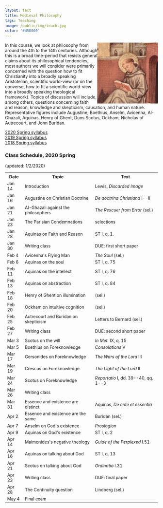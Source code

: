 ```yaml
---
layout: text
title: Medieval Philosophy
tags: Teaching
image: /public/img/teach.jpg
color: '#d58000'
---
```


<img class="img-single" align="right" src="/public/img/medieval.jpg" width="200">

In this course, we look at philosophy from around the 4th to the 14th centuries. Although this is a broad time-period that resists general claims about its philosophical tendencies, most authors we will consider were primarily concerned with the question how to fit Christianity into a broadly speaking Aristotelian, scientific world-view (or on the converse, how to fit a scientific world-view into a broadly speaking theological framework). Topics of discussion will include, among others, questions concerning faith and reason, knowledge and skepticism, causation, and human nature. Representative figures include Augustine, Boethius, Anselm, Avicenna, Al-Ghazali, Aquinas, Henry of Ghent, Duns Scotus, Ockham, Nicholas of Autrecourt, and John Buridan.



<a href="http://zitavtoth.com/2_teaching/Medieval/Medieval2020.pdf">2020 Spring syllabus</a><br>
<a href="http://zitavtoth.com/2_teaching/Medieval/Medieval2019.pdf">2019 Spring syllabus</a><br>
<a href="http://zitavtoth.com/2_teaching/Medieval/Medieval2018.pdf">2018 Spring syllabus</a><br>



### Class Schedule, 2020 Spring
(updated: 1/2/2020)


<table>
  <tr>
    <th>Date</th>
    <th>Topic</th>
		<th> Text</th>
  </tr>
  <tr>
    <td>Jan 14</td>
		<td>Introduction</td>
		<td>Lewis, <i>Discarded Image</i></td>
  </tr>
  <tr>
    <td>Jan 16</td>
		<td>Augustine on Christian Doctrine</td>
		<td><i>De doctrina Christiana</i> I--II</td>
  </tr>
	<tr>
		<td>Jan 21</td>
		<td>Al-Ghazali against the philosophers</td>
		<td><i>The Rescuer from Error</i> (sel.)</td>
</tr>
	<tr>
    <td>Jan 23</td>
		<td>The Parisian Condemnations</td>
		<td>selections</td>
</tr>
	<tr>
    <td>Jan 28</td>
		<td>Aquinas on Faith and Reason</td>
		<td>ST I, q. 1.</td>
</tr>
	<tr>
    <td>Jan 30</td>
		<td>Writing class</td>
		<td>DUE: first short paper</td>
</tr>
	<tr>
    <td>Feb 4</td>
		<td>Avicenna's Flying Man</td>
		<td><i>The Soul</i> (sel.)</td>
</tr>
	<tr>
    <td>Feb 6</td>
		<td>Aquinas on the soul</td>
		<td>ST I, q. 75</td>
  </tr>
	<tr>
		<td>Feb 11</td>
		<td>Aquinas on the intellect</td>
		<td>ST I, q. 76</td>
</tr>
	<tr>
		<td>Feb 13</td>
		<td>Aquinas on abstraction</td>
		<td>ST I, q. 84</td>
</tr>
	<tr>
		<td>Feb 18</td>
		<td>Henry of Ghent on illumination</td>
		<td>(sel.)</td>
</tr>
	<tr>
    <td>Feb 20</td>
		<td> Ockham on intuitive cognition</td>
		<td>(sel.)</td>
</tr>
	<tr>
		<td>Feb 25</td>
		<td> Autrecourt and Buridan on skepticism</td>
		<td>Letters to Bernard (sel.)</td>
</tr>
	<tr>
		<td>Feb 27</td>
		<td>Writing class </td>
		<td>DUE: second short paper</td>
</tr>
	<tr>
		<td>Mar 3</td>
		<td>Scotus on the will</td>
		<td><i>In Met.</i> IX, q. 15</td>
</tr>
	<tr>
		<td>Mar 5</td>
		<td>Boethius on Foreknowledge</td>
		<td><i>Consolations</i> V</td>
</tr>
	<tr>
		<td>Mar 17</td>
		<td> Gersonides on Foreknowledge</td>
		<td><i>The Wars of the Lord</i> III</td>
	</tr>
	<tr>
		<td>Mar 19</td>
		<td>Crescas on Foreknowledge</td>
		<td><i>The Light of the Lord</i> II</td>
</tr>
	<tr>
		<td>Mar 24</td>
		<td> Scotus on Foreknowledge </td>
		<td><i>Reportatio</i> I, dd. 39--40, qq. 1--3</td>
	</tr>
	<tr>
    <td>Mar 26</td>
		<td> Writing class</td>
		<td></td>
</tr>
	<tr>
		<td>Mar 31</td>
		<td> Essence and existence are distinct</td>
		<td>Aquinas, <i>De ente et essentia</i></td>
	</tr>
	<tr>
		<td>Apr 2</td>
		<td>Essence and existence are the same</td>
		<td>Buridan (sel.)</td>
</tr>
	<tr>
		<td>Apr 7</td>
		<td>Anselm on God's existence</td>
		<td><i>Proslogion</i></td>
	</tr>
	<tr>
		<td>Apr 9</td>
		<td>Aquinas on God's existence</td>
		<td>ST I, q. 2</td>
</tr>
	<tr>
		<td>Apr 14</td>
		<td>Maimonides's negative theology</td>
		<td><i>Guide of the Perplexed</i> I.51</td>
</tr>
	<tr>
		<td>Apr 16</td>
		<td>Aquinas on talking about God</td>
		<td>ST I, q. 13</td>
	</tr>
	<tr>
		<td>Apr 21</td>
		<td>Scotus on talking about God</td>
		<td><i>Ordinatio</i> I.31</td>
</tr>
	<tr>
		<td>Apr 23</td>
		<td> Writing class</td>
		<td>DUE: final paper</td>
</tr>
	<tr>
		<td>Apr 28</td>
		<td>The Continuity question</td>
		<td>Lindberg (sel.)</td>
</tr>
	<tr>
		<td>May 4</td>
		<td>Final exam</td>
		<td></td>
	</tr>
	</table>
